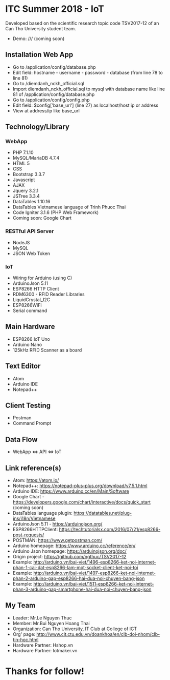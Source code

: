 # ITC Summer 2018 - IoT
Developed based on the scientific research topic code TSV2017-12 of an Can Tho University student team.
* Demo: /// (coming soon)

## Installation Web App
- Go to /application/config/database.php
- Edit field: hostname - username - password - database (from line 78 to line 81)
- Go to /diemdanh_nckh_official.sql
- Import diemdanh_nckh_official.sql to mysql with database name like line 81 of /application/config/database.php
- Go to /application/config/config.php
- Edit field: $config['base_url'] (line 27) as localhost/host ip or address
- View at address/ip like base_url

## Technology/Library
### WebApp
* PHP 7.1.10
* MySQL/MariaDB 4.7.4
* HTML 5
* CSS
* Bootstrap 3.3.7
* Javascript
* AJAX
* Jquery 3.2.1
* JSTree 3.3.4
* DataTables 1.10.16
* DataTables Vietnamese language of Trinh Phuoc Thai
* Code Igniter 3.1.6 (PHP Web Framework)
* Coming soon: Google Chart

### RESTful API Server
* NodeJS
* MySQL
* JSON Web Token

### IoT
* Wiring for Arduino (using C)
* ArduinoJson 5.11
* ESP8266 HTTP Client
* RDM6300 - RFID Reader Libraries
* LiquidCrystal_I2C
* ESP8266WiFi
* Serial command

## Main Hardware
* ESP8266 IoT Uno
* Arduino Nano
* 125kHz RFID Scanner as a board

## Text Editor
* Atom
* Arduino IDE
* Notepad++

## Client Testing
* Postman
* Command Prompt

## Data Flow
* WebApp <=> API <=> IoT

## Link reference(s)
* Atom: https://atom.io/
* Notepad++: https://notepad-plus-plus.org/download/v7.5.1.html
* Arduino IDE: https://www.arduino.cc/en/Main/Software
* Google Chart - https://developers.google.com/chart/interactive/docs/quick_start (coming soon)
* DataTables language plugin: https://datatables.net/plug-ins/i18n/Vietnamese
* ArduinoJson 5.11 - https://arduinojson.org/
* ESP8266HTTPClient: https://techtutorialsx.com/2016/07/21/esp8266-post-requests/
* POSTMAN: https://www.getpostman.com/
* Arduino homepage: https://www.arduino.cc/reference/en/
* Arduino Json homepage: https://arduinojson.org/doc/
* Origin project: https://github.com/ngthuc/TSV2017-12
* Example: http://arduino.vn/bai-viet/1496-esp8266-ket-noi-internet-phan-1-cai-dat-esp8266-lam-mot-socket-client-ket-noi-toi
* Example: http://arduino.vn/bai-viet/1497-esp8266-ket-noi-internet-phan-2-arduino-gap-esp8266-hai-dua-noi-chuyen-bang-json
* Example: http://arduino.vn/bai-viet/1511-esp8266-ket-noi-internet-phan-3-arduino-gap-smartphone-hai-dua-noi-chuyen-bang-json

## My Team
* Leader: Mr.Le Nguyen Thuc
* Member: Mr.Bui Nguyen Hoang Thai
* Organization: Can Tho University, IT Club at College of ICT
* Org' page: http://www.cit.ctu.edu.vn/doankhoa/en/clb-doi-nhom/clb-tin-hoc.html
* Hardware Partner: Hshop.vn
* Hardware Partner: Iotmaker.vn

# Thanks for follow!
